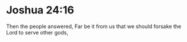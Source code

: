 # Joshua 24:16

Then the people answered, Far be it from us that we should forsake the Lord to serve other gods,
